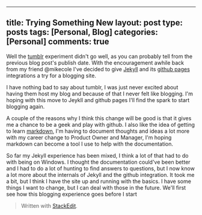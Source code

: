 
---
title: Trying Something New
layout: post
type: posts
tags: [Personal, Blog]
categories: [Personal]
comments: true
---
Well the [tumblr](https://www.tumblr.com/) experiment didn't go well, as you can probably tell from the previous blog post's publish date.  With the encouragement awhile back from my friend @mikecole I've decided to give [Jekyll](https://jekyllrb.com/) and its [github pages](https://pages.github.com/) integrations a try for a blogging site.  

I have nothing bad to say about tumblr, I was just never excited about having them host my blog and because of that I never felt like blogging.  I'm hoping with this move to Jeykll and github pages I'll find the spark to start blogging again.

A couple of the reasons why I think this change will be good is that it gives me a chance to be a geek and play with github.  I also like the idea of getting to learn [markdown](https://daringfireball.net/projects/markdown/), I'm having to document thoughts and ideas a lot more with my career change to Product Owner and Manager, I'm hoping markdown can become a tool I use to help with the documentation.  

So far my Jekyll experience has been mixed, I think a lot of that had to do with being on Windows.  I thought the documentation could've been better and I had to do a lot of hunting to find answers to questions, but I now know a lot more about the internals of Jekyll and the github integration.  It took me a bit, but I think I have the site up and running with the basics.  I have some things I want to change, but I can deal with those in the future.  We'll first see how this blogging experience goes before I start   

> Written with [StackEdit](https://stackedit.io/).